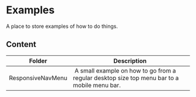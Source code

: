 # Examples

A place to store examples of how to do things.

## Content

| Folder | Description|
|--------|------------|
| ResponsiveNavMenu | A small example on how to go from a regular desktop size top menu bar to a mobile menu bar.


